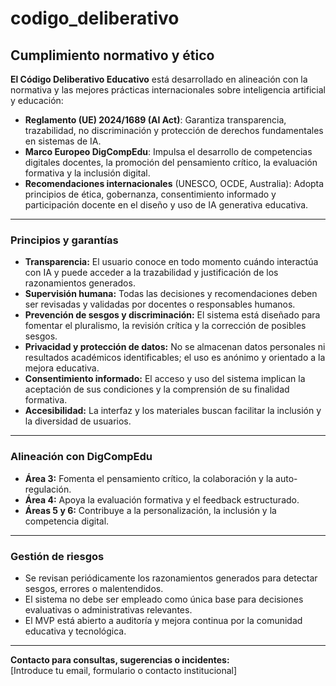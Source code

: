 # codigo_deliberativo


## Cumplimiento normativo y ético

**El Código Deliberativo Educativo** está desarrollado en alineación con la normativa y las mejores prácticas internacionales sobre inteligencia artificial y educación:

- **Reglamento (UE) 2024/1689 (AI Act)**: Garantiza transparencia, trazabilidad, no discriminación y protección de derechos fundamentales en sistemas de IA.
- **Marco Europeo DigCompEdu**: Impulsa el desarrollo de competencias digitales docentes, la promoción del pensamiento crítico, la evaluación formativa y la inclusión digital.
- **Recomendaciones internacionales** (UNESCO, OCDE, Australia): Adopta principios de ética, gobernanza, consentimiento informado y participación docente en el diseño y uso de IA generativa educativa.

---

### Principios y garantías

- **Transparencia:** El usuario conoce en todo momento cuándo interactúa con IA y puede acceder a la trazabilidad y justificación de los razonamientos generados.
- **Supervisión humana:** Todas las decisiones y recomendaciones deben ser revisadas y validadas por docentes o responsables humanos.
- **Prevención de sesgos y discriminación:** El sistema está diseñado para fomentar el pluralismo, la revisión crítica y la corrección de posibles sesgos.
- **Privacidad y protección de datos:** No se almacenan datos personales ni resultados académicos identificables; el uso es anónimo y orientado a la mejora educativa.
- **Consentimiento informado:** El acceso y uso del sistema implican la aceptación de sus condiciones y la comprensión de su finalidad formativa.
- **Accesibilidad:** La interfaz y los materiales buscan facilitar la inclusión y la diversidad de usuarios.

---

### Alineación con DigCompEdu

- **Área 3:** Fomenta el pensamiento crítico, la colaboración y la auto-regulación.
- **Área 4:** Apoya la evaluación formativa y el feedback estructurado.
- **Áreas 5 y 6:** Contribuye a la personalización, la inclusión y la competencia digital.

---

### Gestión de riesgos

- Se revisan periódicamente los razonamientos generados para detectar sesgos, errores o malentendidos.
- El sistema no debe ser empleado como única base para decisiones evaluativas o administrativas relevantes.
- El MVP está abierto a auditoría y mejora continua por la comunidad educativa y tecnológica.

---

**Contacto para consultas, sugerencias o incidentes:**  
[Introduce tu email, formulario o contacto institucional]
